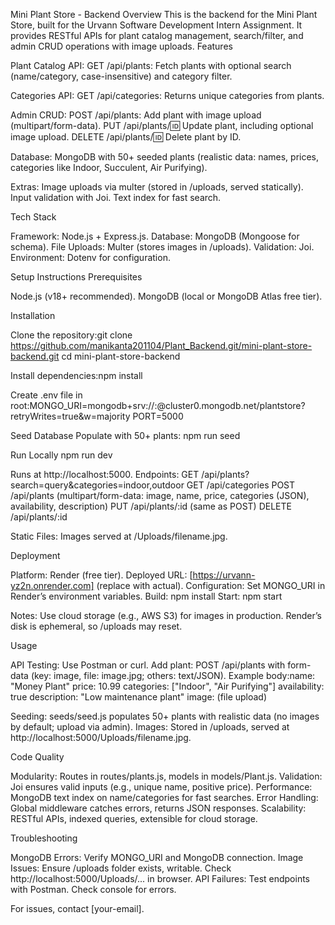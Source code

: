 Mini Plant Store - Backend
Overview
This is the backend for the Mini Plant Store, built for the Urvann Software Development Intern Assignment. It provides RESTful APIs for plant catalog management, search/filter, and admin CRUD operations with image uploads.
Features

Plant Catalog API:
GET /api/plants: Fetch plants with optional search (name/category, case-insensitive) and category filter.


Categories API:
GET /api/categories: Returns unique categories from plants.


Admin CRUD:
POST /api/plants: Add plant with image upload (multipart/form-data).
PUT /api/plants/:id: Update plant, including optional image upload.
DELETE /api/plants/:id: Delete plant by ID.


Database:
MongoDB with 50+ seeded plants (realistic data: names, prices, categories like Indoor, Succulent, Air Purifying).


Extras:
Image uploads via multer (stored in /uploads, served statically).
Input validation with Joi.
Text index for fast search.



Tech Stack

Framework: Node.js + Express.js.
Database: MongoDB (Mongoose for schema).
File Uploads: Multer (stores images in /uploads).
Validation: Joi.
Environment: Dotenv for configuration.

Setup Instructions
Prerequisites

Node.js (v18+ recommended).
MongoDB (local or MongoDB Atlas free tier).

Installation

Clone the repository:git clone https://github.com/manikanta201104/Plant_Backend.git/mini-plant-store-backend.git
cd mini-plant-store-backend


Install dependencies:npm install


Create .env file in root:MONGO_URI=mongodb+srv://<user>:<pass>@cluster0.mongodb.net/plantstore?retryWrites=true&w=majority
PORT=5000



Seed Database
Populate with 50+ plants:
npm run seed

Run Locally
npm run dev


Runs at http://localhost:5000.
Endpoints:
GET /api/plants?search=query&categories=indoor,outdoor
GET /api/categories
POST /api/plants (multipart/form-data: image, name, price, categories (JSON), availability, description)
PUT /api/plants/:id (same as POST)
DELETE /api/plants/:id


Static Files: Images served at /Uploads/filename.jpg.

Deployment

Platform: Render (free tier).
Deployed URL: [https://urvann-yz2n.onrender.com] (replace with actual).
Configuration:
Set MONGO_URI in Render’s environment variables.
Build: npm install
Start: npm start


Notes: Use cloud storage (e.g., AWS S3) for images in production. Render’s disk is ephemeral, so /uploads may reset.

Usage

API Testing: Use Postman or curl.
Add plant: POST /api/plants with form-data (key: image, file: image.jpg; others: text/JSON).
Example body:name: "Money Plant"
price: 10.99
categories: ["Indoor", "Air Purifying"]
availability: true
description: "Low maintenance plant"
image: (file upload)




Seeding: seeds/seed.js populates 50+ plants with realistic data (no images by default; upload via admin).
Images: Stored in /uploads, served at http://localhost:5000/Uploads/filename.jpg.

Code Quality

Modularity: Routes in routes/plants.js, models in models/Plant.js.
Validation: Joi ensures valid inputs (e.g., unique name, positive price).
Performance: MongoDB text index on name/categories for fast searches.
Error Handling: Global middleware catches errors, returns JSON responses.
Scalability: RESTful APIs, indexed queries, extensible for cloud storage.

Troubleshooting

MongoDB Errors: Verify MONGO_URI and MongoDB connection.
Image Issues: Ensure /uploads folder exists, writable. Check http://localhost:5000/Uploads/... in browser.
API Failures: Test endpoints with Postman. Check console for errors.

For issues, contact [your-email].
